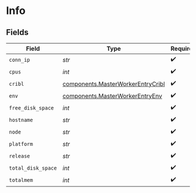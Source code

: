 # Info


## Fields

| Field                                                                                  | Type                                                                                   | Required                                                                               | Description                                                                            |
| -------------------------------------------------------------------------------------- | -------------------------------------------------------------------------------------- | -------------------------------------------------------------------------------------- | -------------------------------------------------------------------------------------- |
| `conn_ip`                                                                              | *str*                                                                                  | :heavy_check_mark:                                                                     | N/A                                                                                    |
| `cpus`                                                                                 | *int*                                                                                  | :heavy_check_mark:                                                                     | N/A                                                                                    |
| `cribl`                                                                                | [components.MasterWorkerEntryCribl](../../models/components/masterworkerentrycribl.md) | :heavy_check_mark:                                                                     | N/A                                                                                    |
| `env`                                                                                  | [components.MasterWorkerEntryEnv](../../models/components/masterworkerentryenv.md)     | :heavy_check_mark:                                                                     | N/A                                                                                    |
| `free_disk_space`                                                                      | *int*                                                                                  | :heavy_check_mark:                                                                     | N/A                                                                                    |
| `hostname`                                                                             | *str*                                                                                  | :heavy_check_mark:                                                                     | N/A                                                                                    |
| `node`                                                                                 | *str*                                                                                  | :heavy_check_mark:                                                                     | N/A                                                                                    |
| `platform`                                                                             | *str*                                                                                  | :heavy_check_mark:                                                                     | N/A                                                                                    |
| `release`                                                                              | *str*                                                                                  | :heavy_check_mark:                                                                     | N/A                                                                                    |
| `total_disk_space`                                                                     | *int*                                                                                  | :heavy_check_mark:                                                                     | N/A                                                                                    |
| `totalmem`                                                                             | *int*                                                                                  | :heavy_check_mark:                                                                     | N/A                                                                                    |